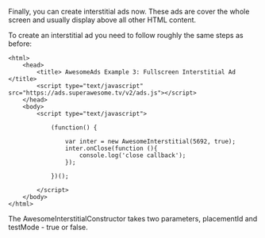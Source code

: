 Finally, you can create interstitial ads now. These ads are cover the whole screen and usually display above all other HTML content.

To create an interstitial ad you need to follow roughly the same steps as before:

```
<html>
    <head>
        <title> AwesomeAds Example 3: Fullscreen Interstitial Ad </title>
        <script type="text/javascript" src="https://ads.superawesome.tv/v2/ads.js"></script>
    </head>
    <body>
        <script type="text/javascript">

            (function() {

                var inter = new AwesomeInterstitial(5692, true);
                inter.onClose(function (){
                    console.log('close callback');
                });

            })();

        </script>
    </body>
</html>

```

The AwesomeInterstitialConstructor takes two parameters, placementId and testMode - true or false.